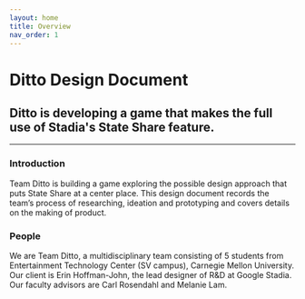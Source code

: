```yaml
---
layout: home
title: Overview
nav_order: 1
---
```


# Ditto Design Document
## Ditto is developing a game that makes the full use of Stadia's State Share feature.
---
### Introduction
Team Ditto is building a game exploring the possible design approach that puts State Share at a center place. This design document records the team’s process of researching, ideation and prototyping and covers details on the making of product.

### People
We are Team Ditto, a multidisciplinary team consisting of 5 students from Entertainment Technology Center (SV campus), Carnegie Mellon University. <br>
Our client is Erin Hoffman-John, the lead designer of R&D at Google Stadia. <br>
Our faculty advisors are Carl Rosendahl and Melanie Lam.


